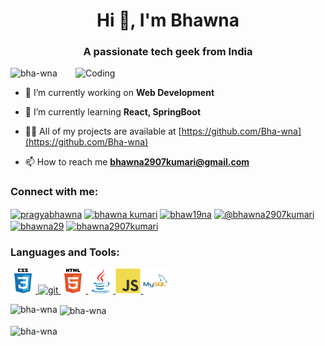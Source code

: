 <h1 align="center">Hi 👋, I'm Bhawna</h1>
<h3 align="center">A passionate tech geek from India</h3>
<img align="right" alt="Coding" width="400" src="https://cdn.dribbble.com/users/2131993/screenshots/15628402/media/7bb0d27e44d8c2eff47276ae86bfd6a3.png?compress=1&resize=400x300&vertical=top">

<p align="left"> <img src="https://komarev.com/ghpvc/?username=bha-wna&label=Profile%20views&color=0e75b6&style=flat" alt="bha-wna" /> </p>

- 🔭 I’m currently working on **Web Development**

- 🌱 I’m currently learning **React, SpringBoot**

- 👨‍💻 All of my projects are available at [https://github.com/Bha-wna](https://github.com/Bha-wna)

- 📫 How to reach me **bhawna2907kumari@gmail.com**




<h3 align="left">Connect with me:</h3>
<p align="left">
<a href="https://twitter.com/pragyabhawna" target="blank"><img align="center" src="https://raw.githubusercontent.com/rahuldkjain/github-profile-readme-generator/master/src/images/icons/Social/twitter.svg" alt="pragyabhawna" height="30" width="40" /></a>
<a href="https://linkedin.com/in/bhawna kumari" target="blank"><img align="center" src="https://raw.githubusercontent.com/rahuldkjain/github-profile-readme-generator/master/src/images/icons/Social/linked-in-alt.svg" alt="bhawna kumari" height="30" width="40" /></a>
<a href="https://kaggle.com/bhaw19na" target="blank"><img align="center" src="https://raw.githubusercontent.com/rahuldkjain/github-profile-readme-generator/master/src/images/icons/Social/kaggle.svg" alt="bhaw19na" height="30" width="40" /></a>
<a href="https://www.hackerrank.com/@bhawna2907kumari" target="blank"><img align="center" src="https://raw.githubusercontent.com/rahuldkjain/github-profile-readme-generator/master/src/images/icons/Social/hackerrank.svg" alt="@bhawna2907kumari" height="30" width="40" /></a>
<a href="https://www.leetcode.com/bhawna29" target="blank"><img align="center" src="https://raw.githubusercontent.com/rahuldkjain/github-profile-readme-generator/master/src/images/icons/Social/leet-code.svg" alt="bhawna29" height="30" width="40" /></a>
<a href="https://auth.geeksforgeeks.org/user/bhawna2907kumari" target="blank"><img align="center" src="https://raw.githubusercontent.com/rahuldkjain/github-profile-readme-generator/master/src/images/icons/Social/geeks-for-geeks.svg" alt="bhawna2907kumari" height="30" width="40" /></a>
</p>

<h3 align="left">Languages and Tools:</h3>
<p align="left"> <a href="https://www.w3schools.com/css/" target="_blank" rel="noreferrer"> <img src="https://raw.githubusercontent.com/devicons/devicon/master/icons/css3/css3-original-wordmark.svg" alt="css3" width="40" height="40"/> </a> <a href="https://git-scm.com/" target="_blank" rel="noreferrer"> <img src="https://www.vectorlogo.zone/logos/git-scm/git-scm-icon.svg" alt="git" width="40" height="40"/> </a> <a href="https://www.w3.org/html/" target="_blank" rel="noreferrer"> <img src="https://raw.githubusercontent.com/devicons/devicon/master/icons/html5/html5-original-wordmark.svg" alt="html5" width="40" height="40"/> </a> <a href="https://www.java.com" target="_blank" rel="noreferrer"> <img src="https://raw.githubusercontent.com/devicons/devicon/master/icons/java/java-original.svg" alt="java" width="40" height="40"/> </a> <a href="https://developer.mozilla.org/en-US/docs/Web/JavaScript" target="_blank" rel="noreferrer"> <img src="https://raw.githubusercontent.com/devicons/devicon/master/icons/javascript/javascript-original.svg" alt="javascript" width="40" height="40"/> </a> <a href="https://www.mysql.com/" target="_blank" rel="noreferrer"> <img src="https://raw.githubusercontent.com/devicons/devicon/master/icons/mysql/mysql-original-wordmark.svg" alt="mysql" width="40" height="40"/> </a> </p>

<p><img align="left" src="https://github-readme-stats.vercel.app/api/top-langs?username=bha-wna&show_icons=true&locale=en&layout=compact" alt="bha-wna" /></p>

<p>&nbsp;<img align="center" src="https://github-readme-stats.vercel.app/api?username=bha-wna&show_icons=true&locale=en" alt="bha-wna" /></p>

<p><img align="center" src="https://github-readme-streak-stats.herokuapp.com/?user=bha-wna&" alt="bha-wna" /></p>
